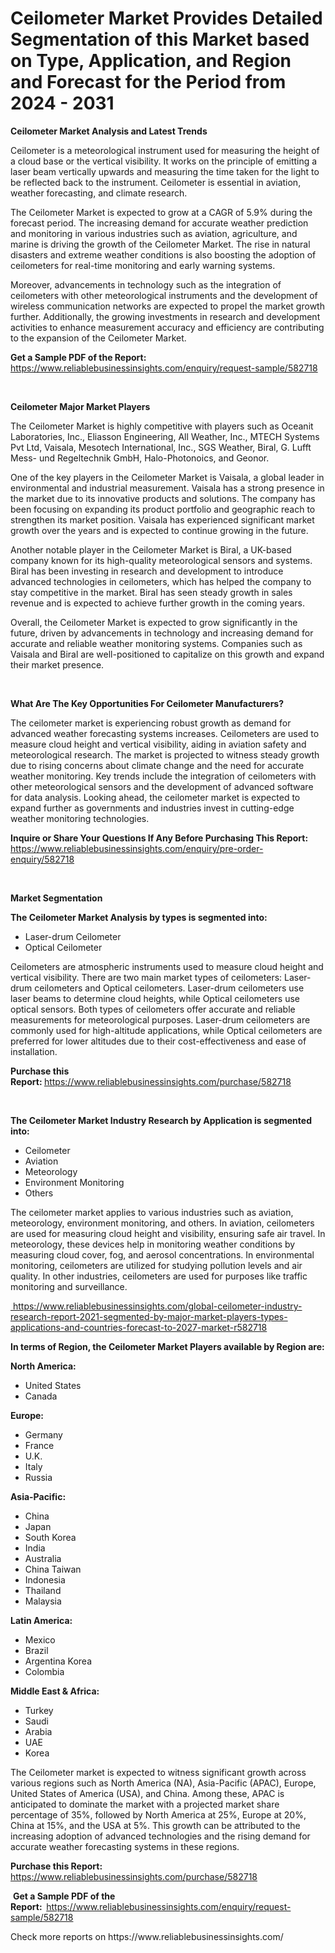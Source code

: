 <p><h1>Ceilometer Market Provides Detailed Segmentation of this Market based on Type, Application, and Region and Forecast for the Period from 2024 - 2031</h1></p><p><strong>Ceilometer Market Analysis and Latest Trends</strong></p>
<p><p>Ceilometer is a meteorological instrument used for measuring the height of a cloud base or the vertical visibility. It works on the principle of emitting a laser beam vertically upwards and measuring the time taken for the light to be reflected back to the instrument. Ceilometer is essential in aviation, weather forecasting, and climate research.</p><p>The Ceilometer Market is expected to grow at a CAGR of 5.9% during the forecast period. The increasing demand for accurate weather prediction and monitoring in various industries such as aviation, agriculture, and marine is driving the growth of the Ceilometer Market. The rise in natural disasters and extreme weather conditions is also boosting the adoption of ceilometers for real-time monitoring and early warning systems.</p><p>Moreover, advancements in technology such as the integration of ceilometers with other meteorological instruments and the development of wireless communication networks are expected to propel the market growth further. Additionally, the growing investments in research and development activities to enhance measurement accuracy and efficiency are contributing to the expansion of the Ceilometer Market.</p></p>
<p><strong>Get a Sample PDF of the Report:&nbsp;</strong> <a href="https://www.reliablebusinessinsights.com/enquiry/request-sample/582718">https://www.reliablebusinessinsights.com/enquiry/request-sample/582718</a></p>
<p>&nbsp;</p>
<p><strong>Ceilometer Major Market Players</strong></p>
<p><p>The Ceilometer Market is highly competitive with players such as Oceanit Laboratories, Inc., Eliasson Engineering, All Weather, Inc., MTECH Systems Pvt Ltd, Vaisala, Mesotech International, Inc., SGS Weather, Biral, G. Lufft Mess- und Regeltechnik GmbH, Halo-Photonoics, and Geonor.</p><p>One of the key players in the Ceilometer Market is Vaisala, a global leader in environmental and industrial measurement. Vaisala has a strong presence in the market due to its innovative products and solutions. The company has been focusing on expanding its product portfolio and geographic reach to strengthen its market position. Vaisala has experienced significant market growth over the years and is expected to continue growing in the future.</p><p>Another notable player in the Ceilometer Market is Biral, a UK-based company known for its high-quality meteorological sensors and systems. Biral has been investing in research and development to introduce advanced technologies in ceilometers, which has helped the company to stay competitive in the market. Biral has seen steady growth in sales revenue and is expected to achieve further growth in the coming years.</p><p>Overall, the Ceilometer Market is expected to grow significantly in the future, driven by advancements in technology and increasing demand for accurate and reliable weather monitoring systems. Companies such as Vaisala and Biral are well-positioned to capitalize on this growth and expand their market presence.</p></p>
<p>&nbsp;</p>
<p><strong>What Are The Key Opportunities For Ceilometer Manufacturers?</strong></p>
<p><p>The ceilometer market is experiencing robust growth as demand for advanced weather forecasting systems increases. Ceilometers are used to measure cloud height and vertical visibility, aiding in aviation safety and meteorological research. The market is projected to witness steady growth due to rising concerns about climate change and the need for accurate weather monitoring. Key trends include the integration of ceilometers with other meteorological sensors and the development of advanced software for data analysis. Looking ahead, the ceilometer market is expected to expand further as governments and industries invest in cutting-edge weather monitoring technologies.</p></p>
<p><strong>Inquire or Share Your Questions If Any Before Purchasing This Report:</strong> <a href="https://www.reliablebusinessinsights.com/enquiry/pre-order-enquiry/582718">https://www.reliablebusinessinsights.com/enquiry/pre-order-enquiry/582718</a></p>
<p>&nbsp;</p>
<p><strong>Market Segmentation</strong></p>
<p><strong>The Ceilometer Market Analysis by types is segmented into:</strong></p>
<p><ul><li>Laser-drum Ceilometer</li><li>Optical Ceilometer</li></ul></p>
<p><p>Ceilometers are atmospheric instruments used to measure cloud height and vertical visibility. There are two main market types of ceilometers: Laser-drum ceilometers and Optical ceilometers. Laser-drum ceilometers use laser beams to determine cloud heights, while Optical ceilometers use optical sensors. Both types of ceilometers offer accurate and reliable measurements for meteorological purposes. Laser-drum ceilometers are commonly used for high-altitude applications, while Optical ceilometers are preferred for lower altitudes due to their cost-effectiveness and ease of installation.</p></p>
<p><strong>Purchase this Report:&nbsp;</strong><a href="https://www.reliablebusinessinsights.com/purchase/582718">https://www.reliablebusinessinsights.com/purchase/582718</a></p>
<p>&nbsp;</p>
<p><strong>The Ceilometer Market Industry Research by Application is segmented into:</strong></p>
<p><ul><li>Ceilometer</li><li>Aviation</li><li>Meteorology</li><li>Environment Monitoring</li><li>Others</li></ul></p>
<p><p>The ceilometer market applies to various industries such as aviation, meteorology, environment monitoring, and others. In aviation, ceilometers are used for measuring cloud height and visibility, ensuring safe air travel. In meteorology, these devices help in monitoring weather conditions by measuring cloud cover, fog, and aerosol concentrations. In environmental monitoring, ceilometers are utilized for studying pollution levels and air quality. In other industries, ceilometers are used for purposes like traffic monitoring and surveillance.</p></p>
<p><a href="https://www.reliablebusinessinsights.com/global-ceilometer-industry-research-report-2021-segmented-by-major-market-players-types-applications-and-countries-forecast-to-2027-market-r582718">&nbsp;https://www.reliablebusinessinsights.com/global-ceilometer-industry-research-report-2021-segmented-by-major-market-players-types-applications-and-countries-forecast-to-2027-market-r582718</a></p>
<p><strong>In terms of Region, the Ceilometer Market Players available by Region are:</strong></p>
<p>
    <p> <strong> North America: </strong>
        <ul>
            <li>United States</li>
            <li>Canada</li>
        </ul>
        </p> 
    <p> <strong> Europe: </strong>
        <ul>
            <li>Germany</li>
            <li>France</li>
            <li>U.K.</li>
            <li>Italy</li>
            <li>Russia</li>
        </ul>
        </p> 
    <p> <strong> Asia-Pacific: </strong>
        <ul>
            <li>China</li>
            <li>Japan</li>
            <li>South Korea</li>
            <li>India</li>
            <li>Australia</li>
            <li>China Taiwan</li>
            <li>Indonesia</li>
            <li>Thailand</li>
            <li>Malaysia</li>
        </ul>
        </p> 
    <p> <strong> Latin America: </strong>
        <ul>
            <li>Mexico</li>
            <li>Brazil</li>
            <li>Argentina Korea</li>
            <li>Colombia</li>
        </ul>
        </p> 
    <p> <strong> Middle East & Africa: </strong>
        <ul>
            <li>Turkey</li>
            <li>Saudi</li>
            <li>Arabia</li>
            <li>UAE</li>
            <li>Korea</li>
        </ul>
    </p>
    </p>
<p><p>The Ceilometer market is expected to witness significant growth across various regions such as North America (NA), Asia-Pacific (APAC), Europe, United States of America (USA), and China. Among these, APAC is anticipated to dominate the market with a projected market share percentage of 35%, followed by North America at 25%, Europe at 20%, China at 15%, and the USA at 5%. This growth can be attributed to the increasing adoption of advanced technologies and the rising demand for accurate weather forecasting systems in these regions.</p></p>
<p><strong>Purchase this Report: </strong><a href="https://www.reliablebusinessinsights.com/purchase/582718">https://www.reliablebusinessinsights.com/purchase/582718</a></p>
<p>&nbsp;<strong>Get a Sample PDF of the Report:&nbsp;&nbsp;</strong><a href="https://www.reliablebusinessinsights.com/enquiry/request-sample/582718">https://www.reliablebusinessinsights.com/enquiry/request-sample/582718</a></p>
<p><strong></strong></p>
<p>Check more reports on https://www.reliablebusinessinsights.com/</p>